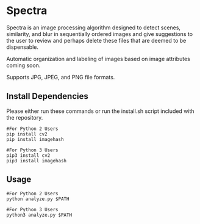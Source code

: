 # Spectra
Spectra is an image processing algorithm designed to detect scenes, similarity, and blur in sequentially ordered images and give suggestions to the user to review and perhaps delete these files that are deemed to be dispensable.

Automatic organization and labeling of images based on image attributes coming soon.

Supports JPG, JPEG, and PNG file formats.

## Install Dependencies

Please either run these commands or run  the install.sh script included with the repository.

```
#For Python 2 Users
pip install cv2
pip install imagehash

#For Python 3 Users
pip3 install cv2
pip3 install imagehash
```

## Usage
```
#For Python 2 Users
python analyze.py $PATH

#For Python 3 Users
python3 analyze.py $PATH
```
